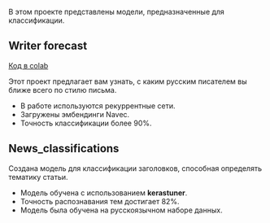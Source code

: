 В этом проекте представлены модели, предназначенные для классификации.

## Writer forecast

[Код в colab](https://colab.research.google.com/github/pavelpryadokhin/Classification/blob/main/writer_forecast.ipynb)

Этот проект предлагает вам узнать, с каким русским писателем вы ближе всего по стилю письма.

* В работе используются рекуррентные сети.
* Загружены эмбендинги Navec.
* Точность классификации более 90%.
  
## News_classifications
Создана модель для классификации заголовков, способная определять тематику статьи.

* Модель обучена с использованием **kerastuner**.
* Точность распознавания тем достигает 82%.
* Модель была обучена на русскоязычном наборе данных.
